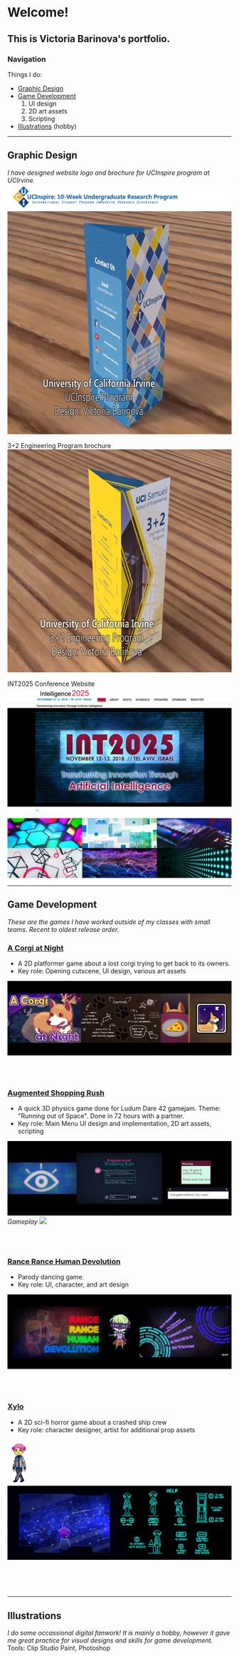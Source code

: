 # Welcome!

## This is Victoria Barinova's portfolio.

### Navigation
Things I do:
- <a href="#h1">Graphic Design</a>
- <a href="#h2">Game Development</a>
  1. UI design
  2. 2D art assets
  3. Scripting
- <a href="#h3">Illustrations</a> (hobby)

<hr>


<h2><a name="h1">Graphic Design</a></h2>
<i>I have designed website logo and brochure for UCInspire program at UCIrvine.</i>
<img src="images/title_ucinspire.png" alt="UCInspire logo" class="inline">
<img src="images/demo_inspire.png" alt="Brochure Demo" height="500">


3+2 Engineering Program brochure
<img src="images/demo_32.png" alt="Brochure Demo 2" height="500">

INT2025 Conference Website
<img src="images/int2025_webpreview.png">
<img src="images/banners.png">

<hr>
<h2><a name="h2">Game Development</a></h2>
<i>These are the games I have worked outside of my classes with small teams. Recent to oldest release order.</i>
<h3><a href="https://theavianlord.itch.io/a-corgi-at-night">A Corgi at Night</a></h3>
  <ul><li>A 2D platformer game about a lost corgi trying to get back to its owners.</li>
  <li>Key role: Opening cutscene, UI design, various art assets</li></ul>
  <img src="/images/corgi_preview.png">
  
  <br><br>
  
<h3><a href="https://neizuu.itch.io/augmented-shopping-rush">Augmented Shopping Rush</a></h3>
  <ul><li>A quick 3D physics game done for Ludum Dare 42 gamejam. Theme: "Running out of Space". Done in 72 hours with a partner.</li>
  <li>Key role: Main Menu UI design and implementation, 2D art assets, scripting</li></ul>
  <img src="/images/asr_previewl.png">
  <i>Gameplay</i>
  <img src="/images/asr_gameplay.gif">
  
  <br><br>
  
<h3><a href="https://theavianlord.itch.io/rance-rance-human-devolution">Rance Rance Human Devolution</a></h3>
  <ul><li>Parody dancing game.</li>
  <li>Key role: UI, character, and art design</li></ul>
  <img src="/images/rance_previewl.png">

<br><br>

<h3><a href="https://theavianlord.itch.io/xylo">Xylo</a></h3>
 <ul><li>A 2D sci-fi horror game about a crashed ship crew</li>
  <li>Key role: character designer, artist for additional prop assets</li></ul>
  <img src="/images/xylo_walk_test.gif" height="100">
  <img src="/images/xylo_preview.png">


<br><br><br>


<hr>
<h2><a name="h3">Illustrations</a></h2>
<i>I do some occassional digital fanwork! It is mainly a hobby, however it gave me great practice for visual designs and skills for game development.</i>
Tools: Clip Studio Paint, Photoshop
